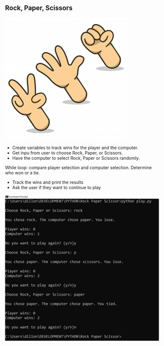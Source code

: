 
## Rock, Paper, Scissors
![alt_text](https://github.com/bacdillon/Python/blob/master/Rock%20Paper%20Scissors/Rock-paper-scissors.jpg)

* Create variables to track wins for the player and the computer.
* Get inpu from user to choose Rock, Paper, or Scissors.
* Have the computer to select Rock, Paper or Scissors randomly.

While loop: compare player selection and computer selection. Determine who won or a tie.
* Track the wins and print the results
* Ask the user if they want to continue to play

![alt_text](https://github.com/bacdillon/Python/blob/master/Rock%20Paper%20Scissors/Output.jpg)

